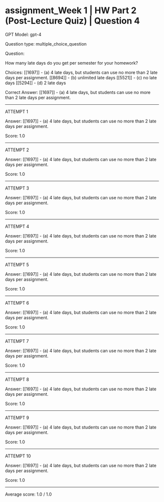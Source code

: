 # assignment_Week 1 | HW Part 2 (Post-Lecture Quiz) | Question 4

GPT Model: gpt-4

Question type: multiple_choice_question

Question:
<div><p>How many late days do you get per semester for your homework?</p></div>

Choices:
[[1697]] - (a) 4 late days, but students can use no more than 2 late days per assignment.
[[8694]] - (b) unlimited late days
[[5521]] - (c) no late days
[[5294]] - (d) 2 late days

Correct Answer:
[[1697]] - (a) 4 late days, but students can use no more than 2 late days per assignment.

****************************************

ATTEMPT 1

Answer: 
[[1697]] - (a) 4 late days, but students can use no more than 2 late days per assignment.

Score: 1.0

--------------------

ATTEMPT 2

Answer: 
[[1697]] - (a) 4 late days, but students can use no more than 2 late days per assignment.

Score: 1.0

--------------------

ATTEMPT 3

Answer: 
[[1697]] - (a) 4 late days, but students can use no more than 2 late days per assignment.

Score: 1.0

--------------------

ATTEMPT 4

Answer: 
[[1697]] - (a) 4 late days, but students can use no more than 2 late days per assignment.

Score: 1.0

--------------------

ATTEMPT 5

Answer: 
[[1697]] - (a) 4 late days, but students can use no more than 2 late days per assignment.

Score: 1.0

--------------------

ATTEMPT 6

Answer: 
[[1697]] - (a) 4 late days, but students can use no more than 2 late days per assignment.

Score: 1.0

--------------------

ATTEMPT 7

Answer: 
[[1697]] - (a) 4 late days, but students can use no more than 2 late days per assignment.

Score: 1.0

--------------------

ATTEMPT 8

Answer: 
[[1697]] - (a) 4 late days, but students can use no more than 2 late days per assignment.

Score: 1.0

--------------------

ATTEMPT 9

Answer: 
[[1697]] - (a) 4 late days, but students can use no more than 2 late days per assignment.

Score: 1.0

--------------------

ATTEMPT 10

Answer: 
[[1697]] - (a) 4 late days, but students can use no more than 2 late days per assignment.

Score: 1.0

--------------------

Average score: 1.0 / 1.0
